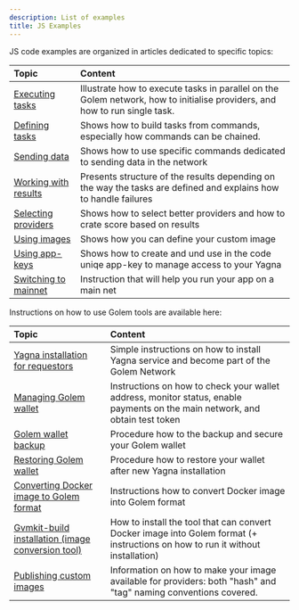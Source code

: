 ```yaml
---
description: List of examples
title: JS Examples
---
```


JS code examples are organized in articles dedicated to specific topics:

| Topic         |    Content    |
|:-------------------|:---------------------------------------------|
|[Executing tasks](/docs/creators/javascript/examples/executing-tasks) | Illustrate how to execute tasks in parallel on the Golem network, how to initialise providers, and how to run single task.              |
|[Defining tasks](/docs/creators/javascript/examples/composing-tasks)  | Shows how to build tasks from commands, especially how commands can be chained. |
|[Sending data](/docs/creators/javascript/examples/transferring-data)    | Shows how to use specific commands dedicated to sending data in the network|
|[Working with results](/docs/creators/javascript/examples/working-with-results) |Presents structure of the results depending on the way the tasks are defined and explains how to handle failures|
|[Selecting providers](/docs/creators/javascript/examples/selecting-providers)             | Shows how to select better providers and how to crate score based on results|
|[Using images](/docs/creators/javascript/examples/working-with-images)                    | Shows how you can define your custom image |
|[Using app-keys](/docs/creators/javascript/examples/using-app-keys)   | Shows how to create and und use in the code uniqe app-key to manage access to your Yagna   |
|[Switching to mainnet](/docs/creators/javascript/examples/switching-to-mainnet)          | Instruction that will help you run your app on a main net |


Instructions on how to use Golem tools are available here:

| Topic          |    Content    |
|:----------|:-------------------------------------------------------|
|[Yagna installation for requestors](/docs/creators/javascript/examples/tools/yagna-installation-for-requestors) | Simple instructions on how to install Yagna service and become part of the Golem Network |
|[Managing Golem wallet](/docs/creators/javascript/examples/tools/managing-golem-wallet) | Instructions on how to check your wallet address, monitor status, enable payments on the main network, and obtain test token |
|[Golem wallet backup](/docs/creators/javascript/examples/tools/golem-wallet-backup) | Procedure how to the backup and secure your Golem wallet |
|[Restoring Golem wallet](/docs/creators/javascript/examples/tools/restoring-golem-wallet) | Procedure how to restore your wallet after new Yagna installation |
|[Converting Docker image to Golem format](/docs/creators/javascript/examples/tools/converting-docker-image-to-golem-format) | Instructions how to convert Docker image into Golem format   |
|[Gvmkit-build installation (image conversion tool)](/docs/creators/javascript/examples/tools/gvmkit-build-installation) | How to install the tool that can convert Docker image into Golem format (+ instructions on how to run it without installation) |
|[Publishing custom images](/docs/creators/javascript/examples/tools/publishing-custom-images)| Information on how to make your image available for providers: both "hash" and "tag" naming conventions covered.   |







